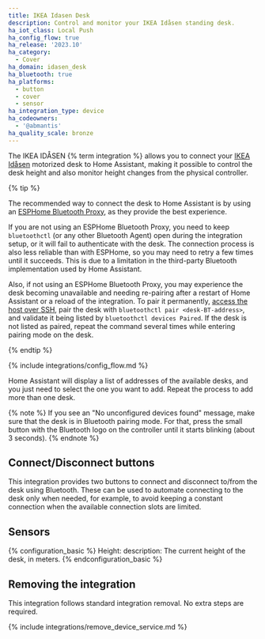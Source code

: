 ```yaml
---
title: IKEA Idasen Desk
description: Control and monitor your IKEA Idåsen standing desk.
ha_iot_class: Local Push
ha_config_flow: true
ha_release: '2023.10'
ha_category:
  - Cover
ha_domain: idasen_desk
ha_bluetooth: true
ha_platforms:
  - button
  - cover
  - sensor
ha_integration_type: device
ha_codeowners:
  - '@abmantis'
ha_quality_scale: bronze
---
```


The IKEA IDÅSEN {% term integration %} allows you to connect your [IKEA Idåsen](https://www.ikea.com/us/en/cat/idasen-system-47424/) motorized desk to Home Assistant, making it possible to control the desk height and also monitor height changes from the physical controller.

{% tip %}

The recommended way to connect the desk to Home Assistant is by using an [ESPHome Bluetooth Proxy](https://esphome.io/projects/?type=bluetooth), as they provide the best experience.
  
If you are not using an ESPHome Bluetooth Proxy, you need to keep `bluetoothctl` (or any other Bluetooth Agent) open during the integration setup, or it will fail to authenticate with the desk. The connection process is also less reliable than with ESPHome, so you may need to retry a few times until it succeeds. This is due to a limitation in the third-party Bluetooth implementation used by Home Assistant.

Also, if not using an ESPHome Bluetooth Proxy, you may experience the desk becoming unavailable and needing re-pairing after a restart of Home Assistant or a reload of the integration. To pair it permanently, [access the host over SSH](https://developers.home-assistant.io/docs/operating-system/debugging/#ssh-access-to-the-host), pair the desk with `bluetoothctl pair <desk-BT-address>`, and validate it being listed by `bluetoothctl devices Paired`. If the desk is not listed as paired, repeat the command several times while entering pairing mode on the desk.

{% endtip %}

{% include integrations/config_flow.md %}

Home Assistant will display a list of addresses of the available desks, and you just need to select the one you want to add. Repeat the process to add more than one desk.

{% note %}
If you see an "No unconfigured devices found" message, make sure that the desk is in Bluetooth pairing mode. For that, press the small button with the Bluetooth logo on the controller until it starts blinking (about 3 seconds).
{% endnote %}

## Connect/Disconnect buttons

This integration provides two buttons to connect and disconnect to/from the desk using Bluetooth. These can be used to automate connecting to the desk only when needed, for example, to avoid keeping a constant connection when the available connection slots are limited.

## Sensors

{% configuration_basic %}
Height:
  description: The current height of the desk, in meters.
{% endconfiguration_basic %}

## Removing the integration

This integration follows standard integration removal. No extra steps are required.

{% include integrations/remove_device_service.md %}
